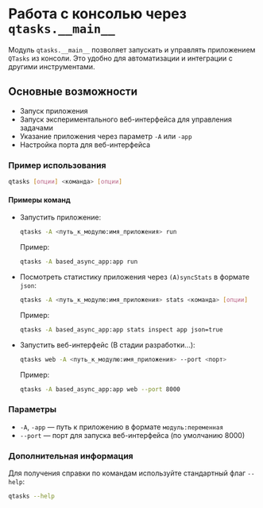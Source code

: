 # Работа с консолью через `qtasks.__main__`

Модуль `qtasks.__main__` позволяет запускать и управлять приложением `QTasks` из
консоли. Это удобно для автоматизации и интеграции с другими инструментами.

## Основные возможности

- Запуск приложения
- Запуск экспериментального веб-интерфейса для управления задачами
- Указание приложения через параметр `-A` или `-app`
- Настройка порта для веб-интерфейса

### Пример использования

```bash
qtasks [опции] <команда> [опции]
```

#### Примеры команд

- Запустить приложение:

    ```bash
    qtasks -A <путь_к_модулю:имя_приложения> run
    ```

    Пример:

    ```bash
    qtasks -A based_async_app:app run
    ```

- Посмотреть статистику приложения через `(A)syncStats` в формате `json`:

    ```bash
    qtasks -A <путь_к_модулю:имя_приложения> stats <команда> [опции]
    ```

    Пример:

    ```bash
    qtasks -A based_async_app:app stats inspect app json=true
    ```

- Запустить веб-интерфейс (В стадии разработки...):

    ```bash
    qtasks web -A <путь_к_модулю:имя_приложения> --port <порт>
    ```

    Пример:

    ```bash
    qtasks -A based_async_app:app web --port 8000
    ```

### Параметры

- `-A`, `-app` — путь к приложению в формате `модуль:переменная`
- `--port` — порт для запуска веб-интерфейса (по умолчанию 8000)

### Дополнительная информация

Для получения справки по командам используйте стандартный флаг `--help`:

```bash
qtasks --help
```
